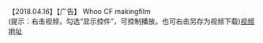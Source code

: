 【2018.04.16】【广告】 Whoo CF makingfilm        
(提示：右击视频，勾选“显示控件”，可控制播放。也可右击另存为视频下载)[视频地址](https://video.h5.weibo.cn/1034:f69d16e24630f9b581aba3fa052f43c1/4229495072140701)


